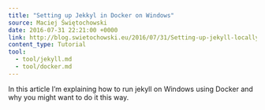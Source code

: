 ```yaml
---
title: "Setting up Jekkyl in Docker on Windows"
source: Maciej Świętochowski 
date: 2016-07-31 22:21:00 +0000
link: http://blog.swietochowski.eu/2016/07/31/Setting-up-jekyll-locally-with-docker.html
content_type: Tutorial
tool:
  - tool/jekyll.md
  - tool/docker.md
---
```

In this article I’m explaining how to run jekyll on Windows using Docker and why you might want to do it this way.





